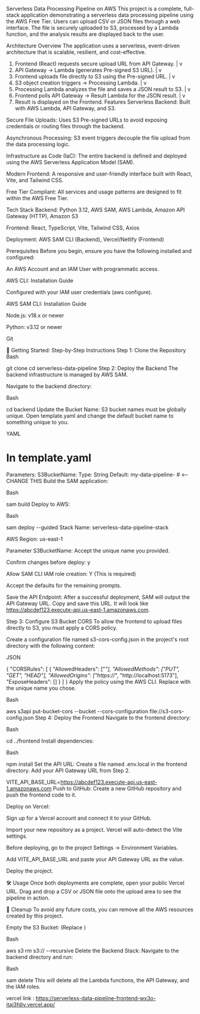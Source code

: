 Serverless Data Processing Pipeline on AWS
This project is a complete, full-stack application demonstrating a serverless data processing pipeline using the AWS Free Tier. Users can upload CSV or JSON files through a web interface. The file is securely uploaded to S3, processed by a Lambda function, and the analysis results are displayed back to the user.

Architecture Overview
The application uses a serverless, event-driven architecture that is scalable, resilient, and cost-effective.

1. Frontend (React) requests secure upload URL from API Gateway.
   |
   v
2. API Gateway -> Lambda (generates Pre-signed S3 URL).
   |
   v
3. Frontend uploads file directly to S3 using the Pre-signed URL.
   |
   v
4. S3 object creation triggers -> Processing Lambda.
   |
   v
5. Processing Lambda analyzes the file and saves a JSON result to S3.
   |
   v
6. Frontend polls API Gateway -> Result Lambda for the JSON result.
   |
   v
7. Result is displayed on the Frontend.
Features
Serverless Backend: Built with AWS Lambda, API Gateway, and S3.

Secure File Uploads: Uses S3 Pre-signed URLs to avoid exposing credentials or routing files through the backend.

Asynchronous Processing: S3 event triggers decouple the file upload from the data processing logic.

Infrastructure as Code (IaC): The entire backend is defined and deployed using the AWS Serverless Application Model (SAM).

Modern Frontend: A responsive and user-friendly interface built with React, Vite, and Tailwind CSS.

Free Tier Compliant: All services and usage patterns are designed to fit within the AWS Free Tier.

Tech Stack
Backend: Python 3.12, AWS SAM, AWS Lambda, Amazon API Gateway (HTTP), Amazon S3

Frontend: React, TypeScript, Vite, Tailwind CSS, Axios

Deployment: AWS SAM CLI (Backend), Vercel/Netlify (Frontend)

Prerequisites
Before you begin, ensure you have the following installed and configured:

An AWS Account and an IAM User with programmatic access.

AWS CLI: Installation Guide

Configured with your IAM user credentials (aws configure).

AWS SAM CLI: Installation Guide

Node.js: v18.x or newer

Python: v3.12 or newer

Git

🚀 Getting Started: Step-by-Step Instructions
Step 1: Clone the Repository
Bash

git clone <your-repository-url>
cd serverless-data-pipeline
Step 2: Deploy the Backend
The backend infrastructure is managed by AWS SAM.

Navigate to the backend directory:

Bash

cd backend
Update the Bucket Name: S3 bucket names must be globally unique. Open template.yaml and change the default bucket name to something unique to you.

YAML

# In template.yaml
Parameters:
  S3BucketName:
    Type: String
    Default: my-data-pipeline-<your-unique-name-and-date> # <-- CHANGE THIS
Build the SAM application:

Bash

sam build
Deploy to AWS:

Bash

sam deploy --guided
Stack Name: serverless-data-pipeline-stack

AWS Region: us-east-1

Parameter S3BucketName: Accept the unique name you provided.

Confirm changes before deploy: y

Allow SAM CLI IAM role creation: Y (This is required)

Accept the defaults for the remaining prompts.

Save the API Endpoint: After a successful deployment, SAM will output the API Gateway URL. Copy and save this URL. It will look like https://abcdef123.execute-api.us-east-1.amazonaws.com.

Step 3: Configure S3 Bucket CORS
To allow the frontend to upload files directly to S3, you must apply a CORS policy.

Create a configuration file named s3-cors-config.json in the project's root directory with the following content:

JSON

{
  "CORSRules": [
    {
      "AllowedHeaders": ["*"],
      "AllowedMethods": ["PUT", "GET", "HEAD"],
      "AllowedOrigins": ["https://*", "http://localhost:5173"],
      "ExposeHeaders": []
    }
  ]
}
Apply the policy using the AWS CLI. Replace <your-bucket-name> with the unique name you chose.

Bash

aws s3api put-bucket-cors --bucket <your-bucket-name> --cors-configuration file://s3-cors-config.json
Step 4: Deploy the Frontend
Navigate to the frontend directory:

Bash

cd ../frontend
Install dependencies:

Bash

npm install
Set the API URL: Create a file named .env.local in the frontend directory. Add your API Gateway URL from Step 2.

VITE_API_BASE_URL=https://abcdef123.execute-api.us-east-1.amazonaws.com
Push to GitHub: Create a new GitHub repository and push the frontend code to it.

Deploy on Vercel:

Sign up for a Vercel account and connect it to your GitHub.

Import your new repository as a project. Vercel will auto-detect the Vite settings.

Before deploying, go to the project Settings -> Environment Variables.

Add VITE_API_BASE_URL and paste your API Gateway URL as the value.

Deploy the project.

🛠️ Usage
Once both deployments are complete, open your public Vercel URL. Drag and drop a CSV or JSON file onto the upload area to see the pipeline in action.

🧹 Cleanup
To avoid any future costs, you can remove all the AWS resources created by this project.

Empty the S3 Bucket: (Replace <your-bucket-name>)

Bash

aws s3 rm s3://<your-bucket-name> --recursive
Delete the Backend Stack: Navigate to the backend directory and run:

Bash

sam delete
This will delete all the Lambda functions, the API Gateway, and the IAM roles.



vercel link :
https://serverless-data-pipeline-frontend-wx3o-itaj3fdiv.vercel.app/
